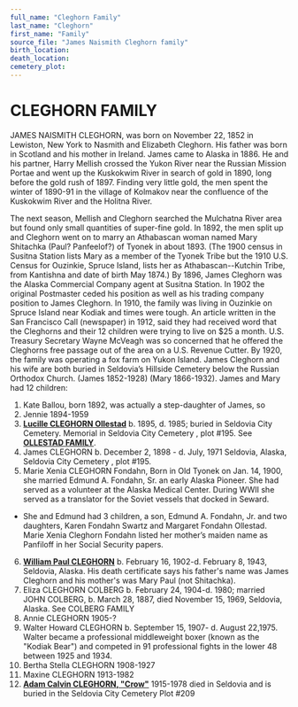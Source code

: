 ```yaml
---
full_name: "Cleghorn Family"
last_name: "Cleghorn"
first_name: "Family"
source_file: "James Naismith Cleghorn family"
birth_location:
death_location:
cemetery_plot: 
---
```

# CLEGHORN FAMILY

JAMES NAISMITH CLEGHORN, was born on November 22, 1852 in Lewiston, New York to Nasmith and Elizabeth Cleghorn.  His father was born in Scotland and his mother in Ireland.
James came to Alaska in 1886.  He and his partner, Harry Mellish crossed the Yukon River near the Russian Mission Portae and went up the Kuskokwim River in search of gold in 1890, long before the gold rush of 1897.  Finding very little gold, the men spent the winter of 1890-91 in the village of Kolmakov near the confluence of the Kuskokwim River and the Holitna River.

The next season, Mellish and Cleghorn searched the Mulchatna River area but found only small quantities of super-fine gold. In 1892, the men split up and Cleghorn went on to marry an Athabascan woman named Mary Shitachka (Paul? Panfeelof?) of Tyonek in about 1893. (The 1900 census in Susitna Station lists Mary as a member of the Tyonek Tribe but the 1910 U.S. Census for Ouzinkie, Spruce Island, lists her as Athabascan--Kutchin Tribe, from Kantishna and date of birth May 1874.)
By 1896, James Cleghorn was the Alaska Commercial Company agent at Susitna Station. In 1902 the original Postmaster ceded his position as well as his trading company position to James Cleghorn.  In 1910, the family was living in Ouzinkie on Spruce Island near Kodiak and times were tough. An article written in the San Francisco Call (newspaper) in 1912, said they had received word that the Cleghorns and their 12 children were trying to live on $25 a month. U.S. Treasury Secretary Wayne McVeagh was so concerned that he offered the Cleghorns free passage out of the area on a U.S. Revenue Cutter. 
By 1920, the family was operating a fox farm on Yukon Island. James Cleghorn and his wife are both buried in Seldovia’s Hillside Cemetery below the Russian Orthodox Church.  (James 1852-1928) (Mary 1866-1932).
James and Mary had 12 children:
1.	Kate Ballou, born 1892, was actually a step-daughter of James, so 
2.	Jennie  1894-1959
3.	[**Lucille CLEGHORN Ollestad**](../_people/Ollestad_Lucille_Cleghorn.md) b. 1895, d. 1985; buried in Seldovia City Cemetery.  Memorial in Seldovia City Cemetery , plot #195. See [**OLLESTAD FAMILY**](../_families/Ollestad_Family.md).
4.	James CLEGHORN b. December 2, 1898 - d. July, 1971 Seldovia, Alaska, Seldovia City Cemetery , plot #195.
5.	Marie Xenia CLEGHORN Fondahn, Born in Old Tyonek on Jan. 14, 1900, she married Edmund A. Fondahn, Sr. an early Alaska Pioneer. She had served as a volunteer at the Alaska Medical Center. During WWII she served as a translator for the Soviet vessels that docked in Seward.

 - She and Edmund had 3 children, a son, Edmund A. Fondahn, Jr. and two daughters, Karen Fondahn Swartz and Margaret Fondahn Ollestad. Marie Xenia Cleghorn Fondahn listed her mother’s maiden name as Panfiloff in her Social Security papers.
6.	[**William Paul CLEGHORN**](../_people/Cleghorn_William_P.md) b. February 16, 1902-d. February 8, 1943, Seldovia, Alaska.  His death certificate says his father's name was James Cleghorn and his mother's was Mary Paul (not Shitachka).
7.	Eliza CLEGHORN COLBERG b. February 24, 1904-d. 1980; married JOHN COLBERG, b. March 28, 1887, died November 15, 1969, Seldovia, Alaska.  See COLBERG FAMILY
8.	Annie CLEGHORN 1905-?
9.	Walter Howard CLEGHORN b. September 15, 1907- d. August 22,1975. Walter became a professional middleweight boxer (known as the "Kodiak Bear") and competed in 91 professional fights in the lower 48 between 1925 and 1934.
10.	Bertha Stella CLEGHORN 1908-1927
11.	Maxine CLEGHORN 1913-1982 
12.	[**Adam Calvin CLEGHORN, "Crow"**](../_people/Cleghorn_Adam_Calvin.md) 1915-1978 died in Seldovia and is buried in the Seldovia City Cemetery Plot #209




